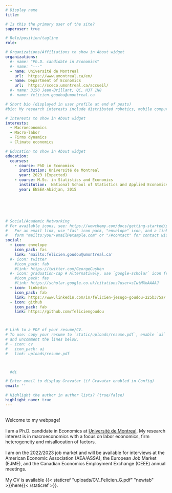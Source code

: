 ```yaml
---
# Display name
title:

# Is this the primary user of the site?
superuser: true

# Role/position/tagline
role:

# Organizations/Affiliations to show in About widget
organizations:
  #- name: "Ph.D. candidate in Economics"
  #- name: "---"
  - name: Université de Montreal
    url:  https://www.umontreal.ca/en/
  - name: Department of Economics
    url:  https://sceco.umontreal.ca/accueil/
  #- name: 3150 Jean-Brillant, QC, H3T 1N8
  #- name: felicien.goudou@umontreal.ca

# Short bio (displayed in user profile at end of posts)
#bio: My research interests include distributed robotics, mobile computing and programmable matter.

# Interests to show in About widget
interests:
  - Macroeconomics
  - Macro-labor
  - Firms dynamics
  - Climate economics

# Education to show in About widget
education:
  courses:
    - course: PhD in Economics
      institution: Université de Montreal
      year: 2023 (Expected)
    - course: M.Sc. in Statistics and Economics
      institution:  National School of Statistics and Applied Economics
      year: ENSEA-Abidjan, 2015






# Social/Academic Networking
# For available icons, see: https://wowchemy.com/docs/getting-started/page-builder/#icons
#   For an email link, use "fas" icon pack, "envelope" icon, and a link in the
#   form "mailto:your-email@example.com" or "/#contact" for contact widget.
social:
  - icon: envelope
    icon_pack: fas
    link: 'mailto:felicien.goudou@umontreal.ca'
  #- icon: twitter
    #icon_pack: fab
    #link: https://twitter.com/GeorgeCushen
  #- icon: graduation-cap # Alternatively, use `google-scholar` icon from `ai` icon pack
    #icon_pack: fas
    #link: https://scholar.google.co.uk/citations?user=sIwtMXoAAAAJ
  - icon: linkedin
    icon_pack: fab
    link: https://www.linkedin.com/in/felicien-jesugo-goudou-225b375a/
  - icon: github
    icon_pack: fab
    link: https://github.com/feliciengoudou



# Link to a PDF of your resume/CV.
# To use: copy your resume to `static/uploads/resume.pdf`, enable `ai` icons in `params.toml`,
# and uncomment the lines below.
# - icon: cv
#   icon_pack: ai
#   link: uploads/resume.pdf



  #di

# Enter email to display Gravatar (if Gravatar enabled in Config)
email: ''

# Highlight the author in author lists? (true/false)
highlight_name: true
---
```


<!-- Nelson Bighetti is a professor of artificial intelligence at the Stanford AI Lab. His research interests include distributed robotics, mobile computing and programmable matter. He leads the Robotic Neurobiology group, which develops self-reconfiguring robots, systems of self-organizing robots, and mobile sensor networks. -->


\
Welcome to my webpage!
\
\
I am a Ph.D.  candidate in Economics at [Université de Montreal](https://sceco.umontreal.ca/accueil/). My research interest is in macroeconomics with a focus on labor economics, firm heterogeneity and misallocation of factors.
\
\
I am on the 2022/2023 job market and will be available for interviews at the American Economic Association (AEA/ASSA), the European Job Market (EJME), and the Canadian Economics Employment Exchange (CEEE) annual meetings.
\
\
My CV is available {{< staticref "uploads/CV_Felicien_G.pdf" "newtab" >}}here{{< /staticref >}}.
